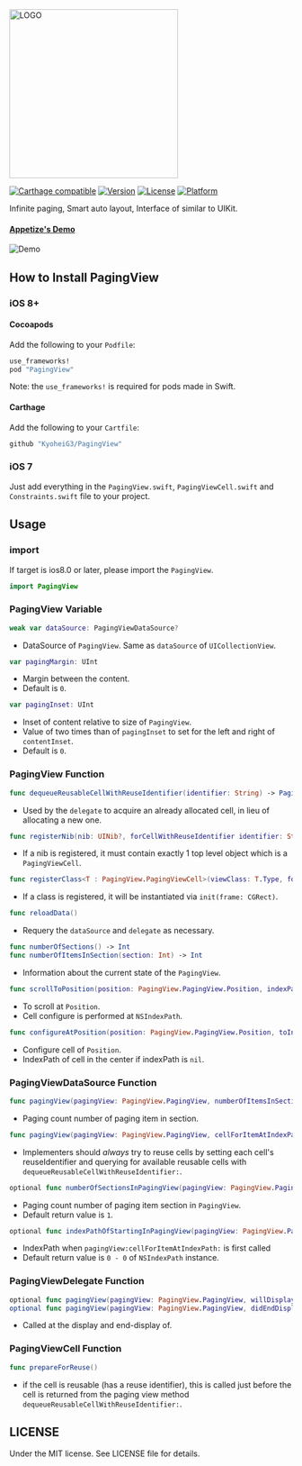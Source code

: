 <img src="https://kyoheig3.github.io/PagingView/images/logo.png" alt="LOGO" width="300" />

[![Carthage compatible](https://img.shields.io/badge/Carthage-compatible-4BC51D.svg?style=flat)](https://github.com/Carthage/Carthage)
[![Version](https://img.shields.io/cocoapods/v/PagingView.svg?style=flat)](http://cocoadocs.org/docsets/PagingView)
[![License](https://img.shields.io/cocoapods/l/PagingView.svg?style=flat)](http://cocoadocs.org/docsets/PagingView)
[![Platform](https://img.shields.io/cocoapods/p/PagingView.svg?style=flat)](http://cocoadocs.org/docsets/PagingView)

Infinite paging, Smart auto layout, Interface of similar to UIKit.

#### [Appetize's Demo](https://appetize.io/app/030jqrt4nkm60rc0qu1wrvg4v8)

![Demo](https://kyoheig3.github.io/PagingView/images/image_demo.gif)

## How to Install PagingView

### iOS 8+

#### Cocoapods

Add the following to your `Podfile`:

```Ruby
use_frameworks!
pod "PagingView"
```
Note: the `use_frameworks!` is required for pods made in Swift.

#### Carthage

Add the following to your `Cartfile`:

```Ruby
github "KyoheiG3/PagingView"
```

### iOS 7

Just add everything in the `PagingView.swift`, `PagingViewCell.swift` and `Constraints.swift` file to your project.

## Usage

### import

If target is ios8.0 or later, please import the `PagingView`.

```swift
import PagingView
```

### PagingView Variable

```swift
weak var dataSource: PagingViewDataSource?
```
* DataSource of `PagingView`. Same as `dataSource` of `UICollectionView`.

```swift
var pagingMargin: UInt
```
* Margin between the content.
* Default is `0`.

```swift
var pagingInset: UInt
```
* Inset of content relative to size of `PagingView`.
* Value of two times than of `pagingInset` to set for the left and right of `contentInset`.
* Default is `0`.

### PagingView Function

```swift
func dequeueReusableCellWithReuseIdentifier(identifier: String) -> PagingView.PagingViewCell
```
* Used by the `delegate` to acquire an already allocated cell, in lieu of allocating a new one.

```swift
func registerNib(nib: UINib?, forCellWithReuseIdentifier identifier: String)
```
* If a nib is registered, it must contain exactly 1 top level object which is a `PagingViewCell`.

```swift
func registerClass<T : PagingView.PagingViewCell>(viewClass: T.Type, forCellWithReuseIdentifier identifier: String)
```
* If a class is registered, it will be instantiated via `init(frame: CGRect)`.

```swift
func reloadData()
```
* Requery the `dataSource` and `delegate` as necessary.

```swift
func numberOfSections() -> Int
func numberOfItemsInSection(section: Int) -> Int
```
* Information about the current state of the `PagingView`.

```swift
func scrollToPosition(position: PagingView.PagingView.Position, indexPath: NSIndexPath? = default, animated: Bool = default)
```
* To scroll at `Position`.
* Cell configure is performed at `NSIndexPath`.

```swift
func configureAtPosition(position: PagingView.PagingView.Position, toIndexPath: NSIndexPath? = default)
```
* Configure cell of `Position`.
* IndexPath of cell in the center if indexPath is `nil`.

### PagingViewDataSource Function

```swift
func pagingView(pagingView: PagingView.PagingView, numberOfItemsInSection section: Int) -> Int
```
* Paging count number of paging item in section.

```swift
func pagingView(pagingView: PagingView.PagingView, cellForItemAtIndexPath indexPath: NSIndexPath) -> PagingView.PagingViewCell
```
* Implementers should *always* try to reuse cells by setting each cell's reuseIdentifier and querying for available reusable cells with `dequeueReusableCellWithReuseIdentifier:`.

```swift
optional func numberOfSectionsInPagingView(pagingView: PagingView.PagingView) -> Int
```
* Paging count number of paging item section in `PagingView`.
* Default return value is `1`.

```swift
optional func indexPathOfStartingInPagingView(pagingView: PagingView.PagingView) -> NSIndexPath?
```
* IndexPath when `pagingView:cellForItemAtIndexPath:` is first called
* Default return value is `0 - 0` of `NSIndexPath` instance.

### PagingViewDelegate Function

```swift
optional func pagingView(pagingView: PagingView.PagingView, willDisplayCell cell: PagingView.PagingViewCell, forItemAtIndexPath indexPath: NSIndexPath)
optional func pagingView(pagingView: PagingView.PagingView, didEndDisplayingCell cell: PagingView.PagingViewCell, forItemAtIndexPath indexPath: NSIndexPath)
```
* Called at the display and end-display of.

### PagingViewCell Function

```swift
func prepareForReuse()
```
* if the cell is reusable (has a reuse identifier), this is called just before the cell is returned from the paging view method `dequeueReusableCellWithReuseIdentifier:`.

## LICENSE

Under the MIT license. See LICENSE file for details.
